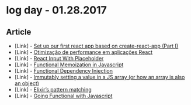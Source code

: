 # log day - 01.28.2017

## Article

- \[Link\] - [Set up our first react app based on create-react-app (Part I)](https://medium.com/@flores.facundogabriel/set-up-our-first-react-app-based-on-create-react-app-part-i-ddf4b77d4fd3#.4epjp2eur)
- \[Link\] - [Otimização de performance em aplicações React](https://medium.com/@oieduardorabelo/otimiza%C3%A7%C3%A3o-de-performance-em-aplica%C3%A7%C3%B5es-react-55d20dc52713#.pohwlvqwm)
- \[Link\] - [React Input With Placeholder](https://medium.com/@gastonmorixe/react-input-with-placeholder-5fc9a7f1919d#.sewqksavh)
- \[Link\] - [Functional Memoization in Javascript](https://medium.com/@lunasunkaiser/functional-memoization-in-javascript-adec62508bd0#.2qtero7qu)
- \[Link\] - [Functional Dependency Injection](https://medium.com/@fourlastor/functional-dependency-injection-952214af63bc#.4ib2ainbi)
- \[Link\] - [Immutably setting a value in a JS array (or how an array is also an object)](https://medium.com/@giltayar/immutably-setting-a-value-in-a-js-array-or-how-an-array-is-also-an-object-55337f4d6702#.ilzi8mpsv)
- \[Link\] - [Elixir’s pattern matching](https://medium.com/@peterbanjo/elixir-pattern-matching-f180bb7a63ef#.exuol1jtq)
- \[Link\] - [Going Functional with Javascript](https://medium.com/@lunasunkaiser/going-functional-with-javascript-3c6b2e32c5ea#.r4yoalsyp)

